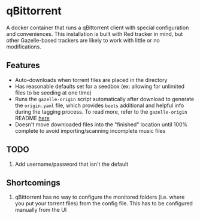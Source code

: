 # qBittorrent

A docker container that runs a qBittorrent client with special configuration and conveniences. This installation is built with Red tracker in mind, but other Gazelle-based trackers are likely to work with little or no modifications.

## Features

* Auto-downloads when torrent files are placed in the directory
* Has reasonable defaults set for a seedbox (ex: allowing for unlimited files to be seeding at one time)
* Runs the `gazelle-origin` script automatically after download to generate the `origin.yaml` file, which provides `beets` additional and helpful info during the tagging process. To read more, refer to the `gazelle-origin` README [here](https://github.com/x1ppy/gazelle-origin)
* Doesn't move downloaded files into the "finished" location until 100% complete to avoid importing/scanning incomplete music files

## TODO

1. Add username/password that isn't the default

## Shortcomings

1. qBittorrent has no way to configure the monitored folders (i.e. where you put your torrent files) from the config file. This has to be configured manually from the UI
